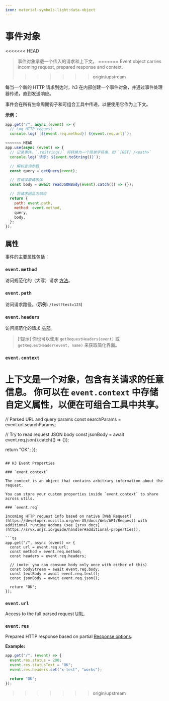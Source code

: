 ```yaml
---
icon: material-symbols-light:data-object
---
```


# 事件对象

<<<<<<< HEAD
> 事件对象承载一个传入的请求和上下文。
=======
> Event object carries incoming request, prepared response and context.
>>>>>>> origin/upstream

每当一个新的 HTTP 请求到达时，h3 在内部创建一个事件对象，并通过事件处理器传递，直到发送响应。

事件会在所有生命周期钩子和可组合工具中传递，以便使用它作为上下文。

**示例：**

```js
app.get("/", async (event) => {
  // Log HTTP request
  console.log(`[${event.req.method}] ${event.req.url}`);

<<<<<<< HEAD
app.use(async (event) => {
  // 记录事件。`.toString()` 将转换为一个简单字符串，如 `[GET] /<path>`
  console.log(`请求: ${event.toString()}`);

  // 解析查询参数
  const query = getQuery(event);

  // 尝试读取请求体
  const body = await readJSONBody(event).catch(() => {});

  // 将请求回显为响应
  return {
    path: event.path,
    method: event.method,
    query,
    body,
  };
});
```

## 属性

事件的主要属性包括：

### `event.method`

访问规范化的（大写）请求 [方法](https://developer.mozilla.org/en-US/docs/Web/HTTP/Methods)。

### `event.path`

访问请求路径。(**示例:** `/test?test=123`)

### `event.headers`

访问规范化的请求 [头部](https://developer.mozilla.org/en-US/docs/Web/API/Headers)。

> [!提示]
> 你也可以使用 `getRequestHeaders(event)` 或 `getRequestHeader(event, name)` 来获取简化界面。

### `event.context`

上下文是一个对象，包含有关请求的任意信息。
你可以在 `event.context` 中存储自定义属性，以便在可组合工具中共享。
=======
  // Parsed URL and query params
  const searchParams = event.url.searchParams;

  // Try to read request JSON body
  const jsonBody = await event.req.json().catch(() => {});

  return "OK";
});
```

## H3 Event Properties

### `event.context`

The context is an object that contains arbitrary information about the request.

You can store your custom properties inside `event.context` to share across utils.

### `event.req`

Incoming HTTP request info based on native [Web Request](https://developer.mozilla.org/en-US/docs/Web/API/Request) with additional runtime addons (see [srvx docs](https://srvx.unjs.io/guide/handler#additional-properties)).

```ts
app.get("/", async (event) => {
  const url = event.req.url;
  const method = event.req.method;
  const headers = event.req.headers;

  // (note: you can consume body only once with either of this)
  const bodyStream = await event.req.body;
  const textBody = await event.req.text();
  const jsonBody = await event.req.json();

  return "OK";
});
```

### `event.url`

Access to the full parsed request [URL](https://developer.mozilla.org/en-US/docs/Web/API/URL).

### `event.res`

Prepared HTTP response based on partial [Response options](https://developer.mozilla.org/en-US/docs/Web/API/Response/Response#options).

**Example:**

```ts
app.get("/", (event) => {
  event.res.status = 200;
  event.res.statusText = "OK";
  event.res.headers.set("x-test", "works");

  return "OK";
});
```
>>>>>>> origin/upstream
